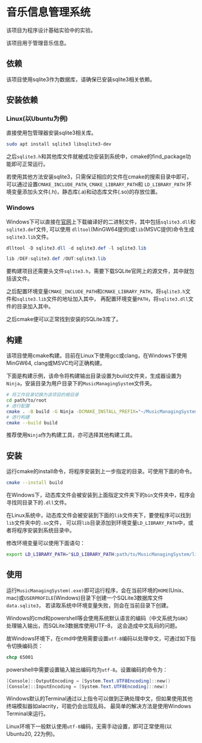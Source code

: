 # 音乐信息管理系统

该项目为程序设计基础实验中的实验。

该项目用于管理音乐信息。

## 依赖

该项目使用sqlite3作为数据库，请确保已安装sqlite3相关依赖。

## 安装依赖

### Linux(以Ubuntu为例)

直接使用包管理器安装sqlite3相关库。

```bash
sudo apt install sqlite3 libsqlite3-dev
```

之后`sqlite3.h`和其他库文件就被成功安装到系统中，cmake的find_package功能即可正常运行。

若使用其他方法安装sqlite3，只需保证相应的文件在cmake的搜索目录中即可，可以通过设置`CMAKE_INCLUDE_PATH`,
`CMAKE_LIBRARY_PATH`和 `LD_LIBRARY_PATH` 环境变量添加头文件(.h)，静态库(.a)和动态库文件(.so)的存放位置。

### Windows

Windows下可以直接在[官网](https://www.sqlite.org/download.html)上下载编译好的二进制文件，其中包括`sqlite3.dll`和`sqlite3.def`文件,
可以使用 `dlltool`(MinGW64提供)或`lib`(MSVC提供)命令生成`sqlite3.lib`文件。

```powershell
dlltool -D sqlite3.dll -d sqlite3.def -l sqlite3.lib

lib /DEF:sqlite3.def /OUT:sqlite3.lib
```

要构建项目还需要头文件`sqlite3.h`，需要下载SQLite官网上的源文件，其中就包括该文件。

之后配置环境变量`CMAKE_INCLUDE_PATH`和`CMAKE_LIBRARY_PATH`，将`sqlite3.h`文件和`sqlite3.lib`文件的地址加入其中，
再配置环境变量`PATH`，将`sqlite3.dll`文件的目录加入其中。

之后cmake便可以正常找到安装的SQLite3库了。

## 构建

该项目使用cmake构建。目前在Linux下使用gcc或clang，在Windows下使用MinGW64, clang或MSVC均可正确构建。

下面是构建示例，该命令将构建输出目录设置为build文件夹，生成器设置为`Ninja`，安装目录为用户目录下的`MusicManagingSystem`文件夹。

```bash
# 将工作目录切换为该项目的根目录
cd path/to/root
# 进行配置
cmake . -B build -G Ninja -DCMAKE_INSTALL_PREFIX="~/MusicManagingSystem"
# 进行构建
cmake --build build
```

推荐使用`Ninja`作为构建工具，亦可选择其他构建工具。

## 安装

运行cmake的install命令，将程序安装到上一步指定的目录。可使用下面的命令。

```bash
cmake --install build
```

在Windows下，动态库文件会被安装到上面指定文件夹下的`bin`文件夹中，程序会寻找同目录下的`.dll`文件。

在Linux系统中，动态库文件会被安装到下面的`lib`文件夹下，要使程序可以找到`lib`文件夹中的`.so`文件，
可以将`lib`目录添加到环境变量`LD_LIBRARY_PATH`中，或者将程序安装到系统目录中。

修改环境变量可以使用下面语句：

```bash
export LD_LIBRARY_PATH="$LD_LIBRARY_PATH:path/to/MusicManagingSystem/lib"
```

## 使用

运行`MusicManagingSystem(.exe)`即可运行程序，会在当前环境的`HOME`(Unix、mac)或`USERPROFILE`(Windows)目录下创建一个SQLite3数据库文件`data.sqlite3`，
若读取系统中环境变量失败，则会在当前目录下创建。

Windows的cmd和powershell等会使用系统默认语言的编码（中文系统为`GBK`）处理输入输出，而SQLite3数据库使用UTF-8，
这会造成中文乱码的问题。

故Windows环境下，在cmd中使用需要设置`utf-8`编码以处理中文，可通过如下指令切换编码页：

```bat
chcp 65001
```

powershell中需要设置输入输出编码均为`utf-8`。设置编码的命令为：

```ps1
[Console]::OutputEncoding = [System.Text.UTF8Encoding]::new()
[Console]::InputEncoding = [System.Text.UTF8Encoding]::new()
```

Windows默认的Terminal通过以上指令可以做到正确处理中文，但如果使用其他终端模拟器如alacrity，可能仍会出现乱码，
最简单的解决方法是使用Windows Terminal来运行。

Linux环境下一般默认使用`utf-8`编码，无需手动设置，即可正常使用(以Ubuntu20, 22为例)。
